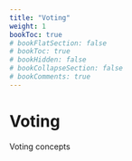 ```yaml
---
title: "Voting"
weight: 1
bookToc: true
# bookFlatSection: false
# bookToc: true
# bookHidden: false
# bookCollapseSection: false
# bookComments: true
---
```

# Voting
Voting concepts
